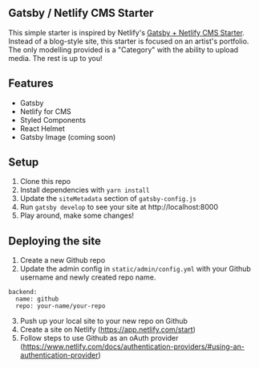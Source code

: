 ## Gatsby / Netlify CMS Starter

This simple starter is inspired by Netlify's [Gatsby + Netlify CMS Starter](https://github.com/netlify-templates/gatsby-starter-netlify-cms). Instead of a blog-style site, this starter is focused on an artist's portfolio. The only modelling provided is a "Category" with the ability to upload media. The rest is up to you!

## Features

- Gatsby
- Netlify for CMS
- Styled Components
- React Helmet
- Gatsby Image (coming soon)

## Setup

1. Clone this repo
2. Install dependencies with `yarn install`
3. Update the `siteMetadata` section of `gatsby-config.js`
4. Run `gatsby develop` to see your site at http://localhost:8000
5. Play around, make some changes!

## Deploying the site

1. Create a new Github repo
2. Update the admin config in `static/admin/config.yml` with your Github username and newly created repo name.

```
backend:
  name: github
  repo: your-name/your-repo
```

3. Push up your local site to your new repo on Github
4. Create a site on Netlify (https://app.netlify.com/start)
5. Follow steps to use Github as an oAuth provider (https://www.netlify.com/docs/authentication-providers/#using-an-authentication-provider)
